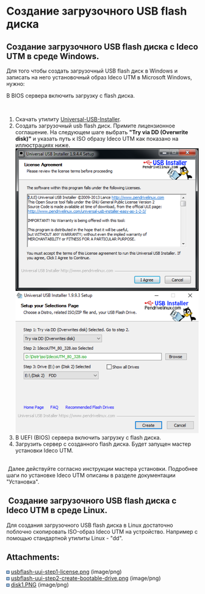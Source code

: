 # Создание загрузочного USB flash диска

## Создание загрузочного USB flash диска с Ideco UTM в среде Windows.

Для того чтобы создать загрузочный USB flash диск в Windows и записать
на него установочный образ Ideco UTM в Microsoft Windows, нужно:

В BIOS сервера включить загрузку с flash диска.

 

1.  Скачать утилиту
    [Universal-USB-Installer](http://ideco.ru/assets/Universal-USB-Installer-1.9.9.3.zip).
2.  Создать загрузочный usb flash диск. Примите лицензионное соглашение.
    На следующем шаге выбрать **"Try via DD (Overwrite disk)"** и
    указать путь к ISO образу Ideco UTM как показано на
    иллюстрациях ниже.  
    ![](attachments/1278155/1441944.png)![](attachments/1278155/20250625.png)
3.  В UEFI (BIOS) сервера включить загрузку с flash диска. 
4.  Загрузить сервер с созданного flash диска. Будет запущен мастер
    установки Ideco UTM.  
     

 Далее действуйте согласно инструкции мастера установки. Подробнее шаги
по установке Ideco UTM описаны в разделе документации "Установка".

##  Создание загрузочного USB flash диска с Ideco UTM в среде Linux.

Для создания загрузочного USB flash диска в Linux достаточно поблочно
скопировать ISO-образ Ideco UTM на устройство. Например с помощью
стандартной утилиты Linux - "dd".

<div class="pageSectionHeader">

## Attachments:

</div>

<div class="greybox" data-align="left">

![](images/icons/bullet_blue.gif)
[usbflash-uui-step1-license.png](attachments/1278155/1441944.png)
(image/png)  
![](images/icons/bullet_blue.gif)
[usbflash-uui-step2-create-bootable-drive.png](attachments/1278155/1441945.png)
(image/png)  
![](images/icons/bullet_blue.gif)
[disk1.PNG](attachments/1278155/20250625.png) (image/png)  

</div>
